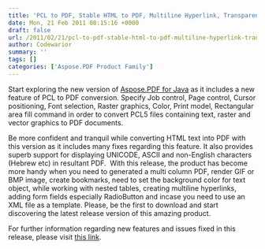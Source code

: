 ```yaml
---
title: 'PCL to PDF, Stable HTML to PDF, Multiline Hyperlink, Transparent GIF'
date: Mon, 21 Feb 2011 08:15:16 +0000
draft: false
url: /2011/02/21/pcl-to-pdf-stable-html-to-pdf-multiline-hyperlink-transparent-gif/
author: Codewarior
summary: ''
tags: []
categories: ['Aspose.PDF Product Family']
---
```


Start exploring the new version of [Aspose.PDF for Java][1] as it includes a new feature of PCL to PDF conversion. Specify Job control, Page control, Cursor positioning, Font selection, Raster graphics, Color, Print model, Rectangular area fill command in order to convert PCL5 files containing text, raster and vector graphics to PDF documents.

Be more confident and tranquil while converting HTML text into PDF with this version as it includes many fixes regarding this feature. It also provides superb support for displaying UNICODE, ASCII and non-English characters (Hebrew etc) in resultant PDF.  With this release, the product has become more handy when you need to generated a multi column PDF, render GIF or BMP image, create bookmarks, need to set the background color for text object, while working with nested tables, creating multiline hyperlinks, adding form fields especially RadioButton and incase you need to use an XML file as a template. Please, be the first to download and start discovering the latest release version of this amazing product.

For further information regarding new features and issues fixed in this release, please visit [this link][2].




[1]: https://products.aspose.com/pdf/java
[2]: https://downloads.aspose.com/pdf/java





